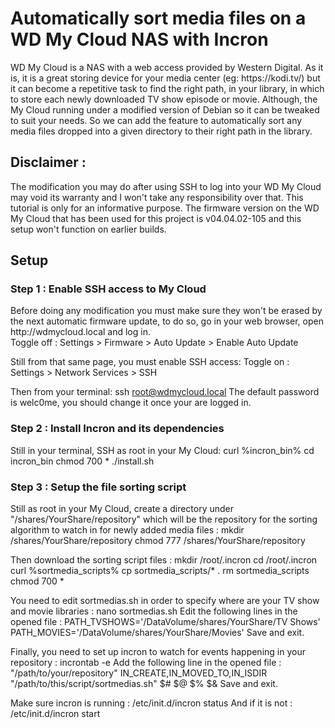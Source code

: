 # Automatically sort media files on a WD My Cloud NAS with Incron

<p>
WD My Cloud is a NAS with a web access provided by Western Digital.
As it is, it is a great storing device for your media center
(eg: https://kodi.tv/) but it can become a repetitive task to find
the right path, in your library, in which to store each newly
downloaded TV show episode or movie. Although, the My Cloud running
under a modified version of Debian so it can be tweaked to suit
your needs. So we can add the feature to automatically sort any
media files dropped into a given directory to their right path in
the library.
</p>

<h2>Disclaimer :</h2>
<p>
The modification you may do after using SSH to log into your WD My
Cloud may void its warranty and I won't take any responsibility
over that. This tutorial is only for an informative purpose.
The firmware version on the WD My Cloud that has been used for this
project is v04.04.02-105 and this setup won't function on earlier
builds.
</p>

<h2>Setup</h2>
<h3>Step 1 : Enable SSH access to My Cloud</h3>
<p>
Before doing any modification you must make sure they won't be
erased by the next automatic firmware update, to do so, go in your
web browser, open http://wdmycloud.local and log in.<br/>
Toggle off : Settings > Firmware > Auto Update > Enable Auto Update<br/>
</p>

Still from that same page, you must enable SSH access:
Toggle on : Settings > Network Services > SSH

Then from your terminal:
ssh root@wdmycloud.local
The default password is welc0me, you should change it once your are
logged in.
</p>

<h3>Step 2 : Install Incron and its dependencies</h3>
<p>
Still in your terminal, SSH as root in your My Cloud:
curl %incron_bin%
cd incron_bin
chmod 700 *
./install.sh
</p>

<h3>Step 3 : Setup the file sorting script</h3>
<p>
Still as root in your My Cloud, create a directory under
"/shares/YourShare/repository" which will be the repository for the
sorting algorithm to watch in for newly added media files :
mkdir /shares/YourShare/repository
chmod 777 /shares/YourShare/repository

Then download the sorting script files :
mkdir /root/.incron
cd /root/.incron
curl %sortmedia_scripts%
cp sortmedia_scripts/* .
rm sortmedia_scripts
chmod 700 *

You need to edit sortmedias.sh in order to specify where are your
TV show and movie libraries :
nano sortmedias.sh
Edit the following lines in the opened file :
  PATH_TVSHOWS='/DataVolume/shares/YourShare/TV Shows'
  PATH_MOVIES='/DataVolume/shares/YourShare/Movies'
Save and exit.

Finally, you need to set up incron to watch for events happening in
your repository :
incrontab -e
Add the following line in the opened file :
  "/path/to/your/repository" IN_CREATE,IN_MOVED_TO,IN_ISDIR "/path/to/this/script/sortmedias.sh" $# $@ $% $&
Save and exit.

Make sure incron is running :
/etc/init.d/incron status
And if it is not :
/etc/init.d/incron start
</p>
